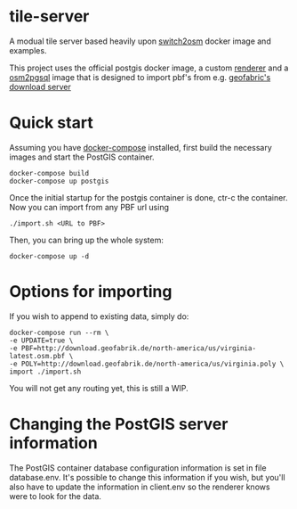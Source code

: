# tile-server
A modual tile server based heavily upon [switch2osm](https://switch2osm.org/)
docker image and examples.

This project uses the official postgis docker image, a custom
[renderer](https://github.com/wad209/renderer) and a
[osm2pgsql](https://github.com/wad209/osm2pgsql) image that is designed to
import pbf's from e.g. [geofabric's download
server](https://download.geofabrik.de/)

# Quick start
Assuming you have [docker-compose](https://github.com/docker/compose) installed,
first build the necessary images and start the PostGIS container.

    docker-compose build
    docker-compose up postgis 

Once the initial startup for the postgis container is done, ctr-c the
container. Now you can import from any PBF url using

    ./import.sh <URL to PBF>

Then, you can bring up the whole system:

    docker-compose up -d

# Options for importing

If you wish to append to existing data, simply do:

    docker-compose run --rm \
    -e UPDATE=true \
    -e PBF=http://download.geofabrik.de/north-america/us/virginia-latest.osm.pbf \
    -e POLY=http://download.geofabrik.de/north-america/us/virginia.poly \
    import ./import.sh

You will not get any routing yet, this is still a WIP.

# Changing the PostGIS server information

The PostGIS container database configuration information is set in file
database.env. It's possible to change this information if you wish, but you'll
also have to update the information in client.env so the renderer knows were to
look for the data.
